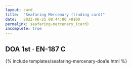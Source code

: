 ```yaml
---
layout: card
title:  "Seafaring Mercenary (trading card)"
date:   2022-06-25 08:44:00 +0100
permalink: seafaring-mercenary_(card)
incomplete: true
---
```


## DOA 1st &middot; EN-187 C

{% include templates/seafaring-mercenary-doa1e.html %}

